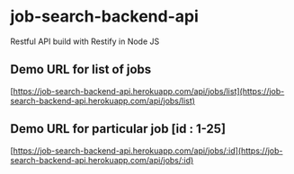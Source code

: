 # job-search-backend-api
Restful API build with Restify in Node JS

## Demo URL for list of jobs
[https://job-search-backend-api.herokuapp.com/api/jobs/list](https://job-search-backend-api.herokuapp.com/api/jobs/list)

## Demo URL for particular job [id : 1-25]
[https://job-search-backend-api.herokuapp.com/api/jobs/:id](https://job-search-backend-api.herokuapp.com/api/jobs/:id)